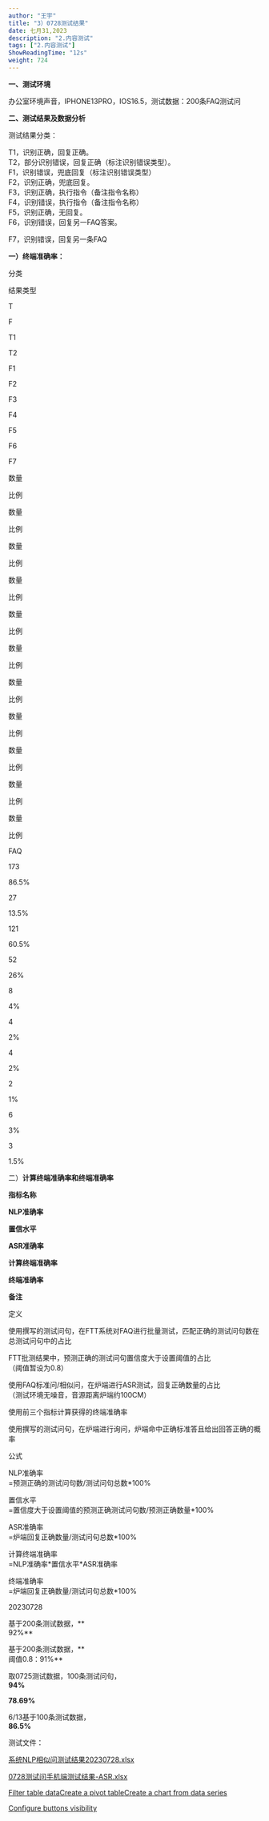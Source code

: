 ```yaml
---
author: "王宇"
title: "3）0728测试结果"
date: 七月31,2023
description: "2.内容测试"
tags: ["2.内容测试"]
ShowReadingTime: "12s"
weight: 724
---
```

  

**一、测试环境**

办公室环境声音，IPHONE13PRO，IOS16.5，测试数据：200条FAQ测试问

**二、测试结果及数据分析**

测试结果分类：

T1，识别正确，回复正确。  
T2，部分识别错误，回复正确（标注识别错误类型）。  
F1，识别错误，兜底回复（标注识别错误类型）  
F2，识别正确，兜底回复。  
F3，识别正确，执行指令（备注指令名称）  
F4，识别错误，执行指令（备注指令名称）  
F5，识别正确，无回复。  
F6，识别错误，回复另一FAQ答案。

F7，识别错误，回复另一条FAQ

**一）终端准确率：**

分类

结果类型

T

F

T1

T2

F1

F2

F3

F4

F5

F6

F7

数量

比例

数量

比例

数量

比例

数量

比例

数量

比例

数量

比例

数量

比例

数量

比例

数量

比例

数量

比例

数量

比例

FAQ

173

86.5%

27

13.5%

121

60.5%

52

26%

8

4%

4

2%

4

2%

2

1%

  

  

6

3%

3

1.5%

二）**计算终端准确率和终端准确率**

**指标名称**

**NLP准确率**

**置信水平**

**ASR准确率**

**计算终端准确率**

**终端准确率**

**备注**

定义

使用撰写的测试问句，在FTT系统对FAQ进行批量测试，匹配正确的测试问句数在总测试问句中的占比

FTT批测结果中，预测正确的测试问句置信度大于设置阈值的占比  
（阈值暂设为0.8）

使用FAQ标准问/相似问，在炉端进行ASR测试，回复正确数量的占比  
（测试环境无噪音，音源距离炉端约100CM）

使用前三个指标计算获得的终端准确率

使用撰写的测试问句，在炉端进行询问，炉端命中正确标准答且给出回答正确的概率

  

公式

NLP准确率  
\=预测正确的测试问句数/测试问句总数\*100%

置信水平  
\=置信度大于设置阈值的预测正确测试问句数/预测正确数量\*100%

ASR准确率  
\=炉端回复正确数量/测试问句总数\*100%

计算终端准确率  
\=NLP准确率\*置信水平\*ASR准确率

终端准确率  
\=炉端回复正确数量/测试问句总数\*100%

  

20230728

基于200条测试数据，**  
92%**

基于200条测试数据，**  
阈值0.8：91%**

取0725测试数据，100条测试问句，  
**94%**

**78.69%**

6/13基于100条测试数据，  
**86.5%**

  

测试文件：

[系统NLP相似问测试结果20230728.xlsx](/download/attachments/105271015/%E7%B3%BB%E7%BB%9FNLP%E7%9B%B8%E4%BC%BC%E9%97%AE%E6%B5%8B%E8%AF%95%E7%BB%93%E6%9E%9C20230728.xlsx?version=1&modificationDate=1690538653722&api=v2)

[0728测试问手机端测试结果-ASR.xlsx](/download/attachments/105271015/0728%E6%B5%8B%E8%AF%95%E9%97%AE%E6%89%8B%E6%9C%BA%E7%AB%AF%E6%B5%8B%E8%AF%95%E7%BB%93%E6%9E%9C-ASR.xlsx?version=1&modificationDate=1690538653941&api=v2)

[Filter table data](#)[Create a pivot table](#)[Create a chart from data series](#)

[Configure buttons visibility](/users/tfac-settings.action)
